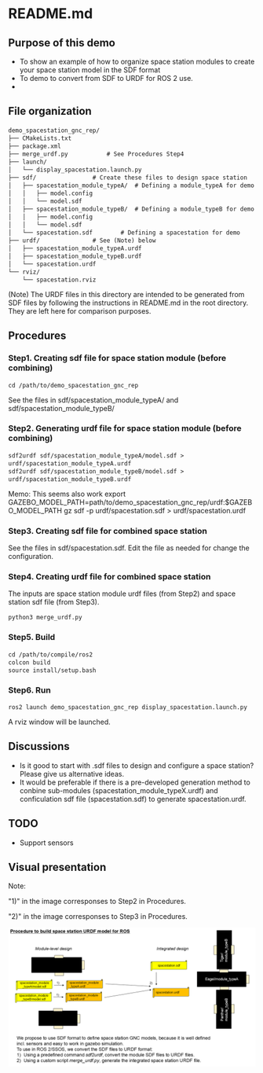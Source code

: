 # README.md

## Purpose of this demo
- To show an example of how to organize space station modules to create your space station model in the SDF format 
- To demo to convert from SDF to URDF for ROS 2 use.
- 
## File organization

```plaintext
demo_spacestation_gnc_rep/
├── CMakeLists.txt
├── package.xml
├── merge_urdf.py			# See Procedures Step4
├── launch/
│   └── display_spacestation.launch.py
├── sdf/				# Create these files to design space station 
│   ├── spacestation_module_typeA/ 	# Defining a module_typeA for demo
│   │   ├── model.config
│   │   └── model.sdf
│   ├── spacestation_module_typeB/	# Defining a module_typeB for demo
│   │   ├── model.config
│   │   └── model.sdf
│   └── spacestation.sdf		# Defining a spacestation for demo
├── urdf/				# See (Note) below
│   ├── spacestation_module_typeA.urdf
│   ├── spacestation_module_typeB.urdf
│   └── spacestation.urdf
└── rviz/
    └── spacestation.rviz
```

(Note) 
The URDF files in this directory are intended to be generated from SDF files 
by following the instructions in README.md in the root directory. 
They are left here for comparison purposes.


## Procedures 
### Step1. Creating sdf file for space station module (before combining)
```
cd /path/to/demo_spacestation_gnc_rep
```
See the files in sdf/spacestation_module_typeA/ and sdf/spacestation_module_typeB/

### Step2. Generating urdf file for space station module (before combining)

```
sdf2urdf sdf/spacestation_module_typeA/model.sdf > urdf/spacestation_module_typeA.urdf
sdf2urdf sdf/spacestation_module_typeB/model.sdf > urdf/spacestation_module_typeB.urdf
```
Memo: This seems also work
export GAZEBO_MODEL_PATH=path/to/demo_spacestation_gnc_rep/urdf:$GAZEBO_MODEL_PATH
gz sdf -p urdf/spacestation.sdf > urdf/spacestation.urdf

### Step3. Creating sdf file for combined space station 

See the files in sdf/spacestation.sdf. 
Edit the file as needed for change the configuration.

### Step4. Creating urdf file for combined space station 
The inputs are space station module urdf files (from Step2) and space station sdf file (from Step3).
```
python3 merge_urdf.py
```
### Step5. Build
```
cd /path/to/compile/ros2
colcon build
source install/setup.bash
```

### Step6. Run
```
ros2 launch demo_spacestation_gnc_rep display_spacestation.launch.py
```
A rviz window will be launched. 

## Discussions
- Is it good to start with .sdf files to design and configure a space station? Please give us alternative ideas. 
- It would be preferable if there is a pre-developed generation method to conbine sub-modules (spacestation_module_typeX.urdf) and conficulation sdf file (spacestation.sdf) to generate spacestation.urdf.  

## TODO
- Support sensors

## Visual presentation 
Note: 

"1)" in the image corresponses to Step2 in Procedures.

"2)" in the image corresponses to Step3 in Procedures.

![A visual presentation](sdf2urdf.png)

